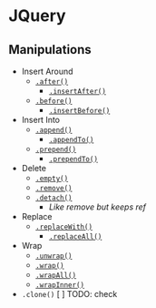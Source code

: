 # JQuery
## Manipulations
- Insert Around
    - [`.after()`](jq-after.html)
        - [`.insertAfter()`](jq-insert-after.html)
    - [`.before()`](jq-before.html)
        - [`.insertBefore()`](jq-insert-before.html)
- Insert Into
    - [`.append()`](jq-append.html)
        - [`.appendTo()`](jq-append-to.html)
    - [`.prepend()`](jq-prepend.html)
        - [`.prependTo()`](jq-prepend-to.html)
- Delete
    - [`.empty()`](jq-empty.html)
    - [`.remove()`](jq-remove.html)
    - [`.detach()`](jq-detach.html)
        - _Like remove but keeps ref_
- Replace
    - [`.replaceWith()`](jq-replace-with.html)
        - [`.replaceAll()`](jq-replace-all.html)
- Wrap
    - [`.unwrap()`](jq-unwrap.html)
    - [`.wrap()`](jq-wrap.html)
    - [`.wrapAll()`](jq-wrap-all.html)
    - [`.wrapInner()`](jq-wrap-inner.html)
- `.clone()` [ ] TODO: check